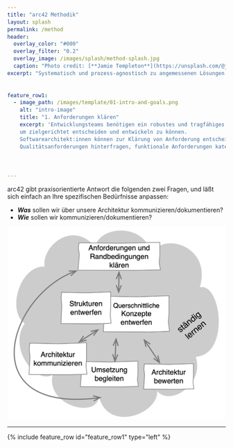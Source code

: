 ```yaml
---
title: "arc42 Methodik"
layout: splash
permalink: /method
header:
  overlay_color: "#000"
  overlay_filter: "0.2"
  overlay_image: /images/splash/method-splash.jpg
  caption: "Photo credit: [**Jamie Templeton**](https://unsplash.com/@jamietempleton)"
excerpt: "Systematisch und prozess-agnostisch zu angemessenen Lösungen."


feature_row1:
  - image_path: /images/template/01-intro-and-goals.png
    alt: "intro-image"
    title: "1. Anforderungen klären"
    excerpt: 'Entwicklungsteams benötigen ein robustes und tragfähiges Fundament von Zielen, Anforderungen und Randbedingungen,
    um zielgerichtet entscheiden und entwickeln zu können.
    Softwarearchitekt:innen können zur Klärung von Anforderung entscheidend beitragen, in dem sie beispielsweise 
    Qualitätsanforderungen hinterfragen, funktionale Anforderungen kategorisieren und technische Risiken aufzeigen.'
    


---
```


arc42 gibt praxisorientierte Antwort die folgenden zwei Fragen, und läßt sich einfach an Ihre spezifischen Bedürfnisse anpassen:

* **_Was_** sollen wir über unsere Architektur kommunizieren/dokumentieren?
* **_Wie_** sollen wir kommunizieren/dokumentieren?


![](/images/method/arc42-prozess-2021-mit-lernen.png)



<hr>

{% include feature_row id="feature_row1" type="left" %}

